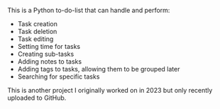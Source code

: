 This is a Python to-do-list that can handle and perform:
- Task creation
- Task deletion
- Task editing
- Setting time for tasks
- Creating sub-tasks
- Adding notes to tasks
- Adding tags to tasks, allowing them to be grouped later
- Searching for specific tasks

This is another project I originally worked on in 2023 but only recently uploaded to GitHub.

